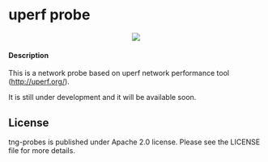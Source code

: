 # uperf probe

<p align="center"><img src="https://github.com/sonata-nfv/tng-api-gtw/wiki/images/sonata-5gtango-logo-500px.png" /></p>

#### Description

This is a network probe based on uperf network performance tool (http://uperf.org/).

It is still under development and it will be available soon.


License
----

tng-probes is published under Apache 2.0 license. Please see the LICENSE file for more details.

